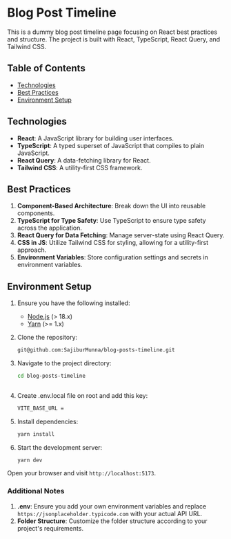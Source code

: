  # Blog Post Timeline

This is a dummy blog post timeline page focusing on React best practices and structure. The project is built with React, TypeScript, React Query, and Tailwind CSS.

## Table of Contents

- [Technologies](#technologies)
- [Best Practices](#best-practices)
- [Environment Setup](#environment-setup)
 
## Technologies

- **React**: A JavaScript library for building user interfaces.
- **TypeScript**: A typed superset of JavaScript that compiles to plain JavaScript.
- **React Query**: A data-fetching library for React.
- **Tailwind CSS**: A utility-first CSS framework.

## Best Practices

1. **Component-Based Architecture**: Break down the UI into reusable components.
2. **TypeScript for Type Safety**: Use TypeScript to ensure type safety across the application.
3. **React Query for Data Fetching**: Manage server-state using React Query.
4. **CSS in JS**: Utilize Tailwind CSS for styling, allowing for a utility-first approach.
5. **Environment Variables**: Store configuration settings and secrets in environment variables.

## Environment Setup

1. Ensure you have the following installed:
   - [Node.js](https://nodejs.org/) (> 18.x)
   - [Yarn](https://classic.yarnpkg.com/en/docs/install) (>= 1.x)

2. Clone the repository:
   ```sh
   git@github.com:SajiburMunna/blog-posts-timeline.git

 3. Navigate to the project directory:
    ```sh
    cd blog-posts-timeline
   
4. Create .env.local file on root and add this key:
   ```sh
   VITE_BASE_URL = 
5. Install dependencies:
   ```sh
   yarn install
6. Start the development server:
   ```sh
   yarn dev
Open your browser and visit `http://localhost:5173`.

### Additional Notes

1. **.env**: Ensure you add your own environment variables and replace `https://jsonplaceholder.typicode.com` with your actual API URL.
2. **Folder Structure**: Customize the folder structure according to your project's requirements.


